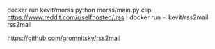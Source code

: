 docker run kevit/morss python morss/main.py clip https://www.reddit.com/r/selfhosted/.rss | docker run -i kevit/rss2mail rss2mail

https://github.com/gromnitsky/rss2mail
